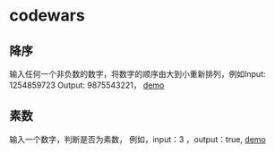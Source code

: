 # codewars

## 降序
输入任何一个非负数的数字，将数字的顺序由大到小重新排列，例如Input: 1254859723 Output: 9875543221， [demo](https://github.com/dsky1990/codewars/blob/master/Descending-Order.md)

## 素数
输入一个数字，判断是否为素数， 例如，input：3 ，output：true, [demo](https://github.com/dsky1990/codewars/blob/master/prime-number.md)
